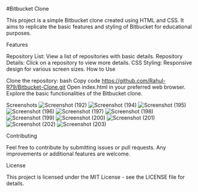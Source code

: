 #Bitbucket Clone

This project is a simple Bitbucket clone created using HTML and CSS. It aims to replicate the basic features and styling of Bitbucket for educational purposes.

Features

Repository List: View a list of repositories with basic details.
Repository Details: Click on a repository to view more details.
CSS Styling: Responsive design for various screen sizes.
How to Use

Clone the repository:
bash
Copy code
https://github.com/Rahul-R79/Bitbucket-Clone.git
Open index.html in your preferred web browser.
Explore the basic functionalities of the Bitbucket clone.

Screenshots
![Screenshot (192)](https://github.com/Rahul-R79/Bitbucket-Clone/assets/158848606/0473a578-a93e-45d4-ab6d-9d6b0ba1d429)
![Screenshot (194)](https://github.com/Rahul-R79/Bitbucket-Clone/assets/158848606/f329900d-e1bd-4853-b230-d97b197388fe)
![Screenshot (195)](https://github.com/Rahul-R79/Bitbucket-Clone/assets/158848606/0f05e298-3f44-4eef-bc92-a1fef6fe3e07)
![Screenshot (196)](https://github.com/Rahul-R79/Bitbucket-Clone/assets/158848606/8861d4fe-4b4c-45b2-86f7-cc8768371e25)
![Screenshot (197)](https://github.com/Rahul-R79/Bitbucket-Clone/assets/158848606/6f8d76ad-beca-44e8-98be-71b5dae4f7e2)
![Screenshot (198)](https://github.com/Rahul-R79/Bitbucket-Clone/assets/158848606/2d4546ad-fbf8-4cd2-9d7f-3601e69838b2)
![Screenshot (199)](https://github.com/Rahul-R79/Bitbucket-Clone/assets/158848606/90f68eaa-0f3a-4be5-9851-91412488b786)
![Screenshot (200)](https://github.com/Rahul-R79/Bitbucket-Clone/assets/158848606/fdfd050b-024f-422f-8564-2c1c02128f50)
![Screenshot (201)](https://github.com/Rahul-R79/Bitbucket-Clone/assets/158848606/959a3220-9941-4757-a867-ef3e2441bd90)
![Screenshot (202)](https://github.com/Rahul-R79/Bitbucket-Clone/assets/158848606/319f2bd0-a2b2-468b-b145-dae13dbdde8b)
![Screenshot (203)](https://github.com/Rahul-R79/Bitbucket-Clone/assets/158848606/30679c0e-9cd3-4f95-84d8-5530e32cb25d)

Contributing

Feel free to contribute by submitting issues or pull requests. Any improvements or additional features are welcome.

License

This project is licensed under the MIT License - see the LICENSE file for details.
